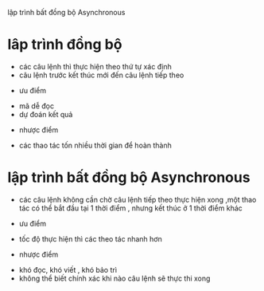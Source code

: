 lập trình bất đồng bộ Asynchronous
# lâp trình đồng bộ
- các câu lệnh thì thực hiện theo thứ tự xác định
- câu lệnh trước kết thúc mới đến câu lệnh tiếp theo

+ ưu điểm
- mã dễ đọc
- dự đoán kết quả

+ nhược điểm
- các thao tác tốn nhiều thời gian để hoàn thành

# lập trình bất đồng bộ  Asynchronous
- các câu lệnh không cần chờ câu lệnh tiếp theo thực hiện xong ,một thao tác có thể bắt đầu tại 1 thời điểm , nhưng kết thúc ở 1 thời điểm khác 

+ ưu điểm
- tốc độ thực hiện thì các theo tác nhanh hơn
+ nhược điểm
- khó đọc, khó viết , khó bảo trì
- không thể biết chính xác khi nào câu lệnh sẽ thực thi xong 

